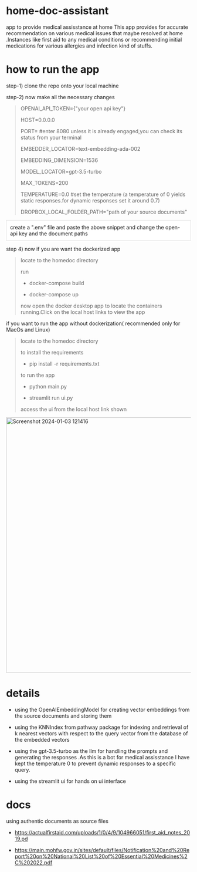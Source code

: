 # home-doc-assistant
app to provide medical assisstance at home
This app provides for accurate recommendation on various medical issues that maybe resolved at home .Instances like first aid to any medical conditions or recommending initial medications for various allergies and infection kind of stuffs.

# how to run the app
step-1) clone the repo onto your local machine 

step-2) now make all the necessary changes  

> OPENAI_API_TOKEN={"your open api key"}
> 
> HOST=0.0.0.0
> 
> PORT=<port number> #enter 8080 unless it is already engaged,you can check its status from your terminal
> 
> EMBEDDER_LOCATOR=text-embedding-ada-002
> 
> EMBEDDING_DIMENSION=1536
> 
> MODEL_LOCATOR=gpt-3.5-turbo
> 
> MAX_TOKENS=200
> 
> TEMPERATURE=0.0 #set the temperature (a temperature of 0 yields static responses.for dynamic responses set it around 0.7)
> 
> DROPBOX_LOCAL_FOLDER_PATH="path of your source documents"
> 
<div style="background-color: white; padding: 10px; border: 1px solid #ddd;">
  create a ".env" file and paste the above snippet and change the open-api key and the document paths
</div>

step 4) now if you are want the dockerized app





> locate to the homedoc directory
>
> run
> * docker-compose build
> 
> * docker-compose up
>
> now open the docker desktop app to locate the containers running.Click on the local host links to view the app
>

if you want to run the app without dockerization( recommended  only for MacOs and Linux)
>locate to the homedoc directory
>
>to install the requirements
>* pip install -r requirements.txt 
>
>to run the app
>* python main.py
>
>* streamlit run ui.py
>
>access the ui from the local host link shown


<img width="696" alt="Screenshot 2024-01-03 121416" src="https://github.com/anishhello/home-doc-assistant/assets/133523672/98473ecf-2e6a-40df-b985-26a68080f04c">


# details
* using the OpenAIEmbeddingModel for creating vector embeddings from the source documents and storing them

* using the KNNIndex from pathway package for indexing and  retrieval of k nearest vectors  with respect to the query vector from the database of the embedded vectors

* using the gpt-3.5-turbo as the llm for handling the prompts and generating the responses .As this is a bot for medical assisstance I have kept the temperature 0 to prevent dynamic responses to a specific query.

* using the streamlit ui for hands on ui interface

# docs
 using authentic documents as source files
  * https://actualfirstaid.com/uploads/1/0/4/9/104966051/first_aid_notes_2019.pd

* https://main.mohfw.gov.in/sites/default/files/Notification%20and%20Report%20on%20National%20List%20of%20Essential%20Medicines%2C%202022.pdf


                                            

